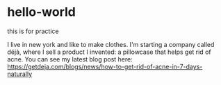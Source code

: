 # hello-world
this is for practice

I live in new york and like to make clothes. I'm starting a company called déjà, where I sell a product I invented: a pillowcase that helps get rid of acne.  You can see my latest blog post here: https://getdeja.com/blogs/news/how-to-get-rid-of-acne-in-7-days-naturally 
